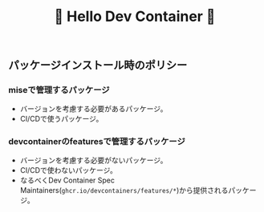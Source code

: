 <h1 align="center">
    <br/>🐳 Hello Dev Container 🐳<br/><br/>
</h1>

## パッケージインストール時のポリシー

### miseで管理するパッケージ

- バージョンを考慮する必要があるパッケージ。
- CI/CDで使うパッケージ。

### devcontainerのfeaturesで管理するパッケージ

- バージョンを考慮する必要がないパッケージ。
- CI/CDで使わないパッケージ。
- なるべくDev Container Spec Maintainers(`ghcr.io/devcontainers/features/*`)から提供されるパッケージ。
